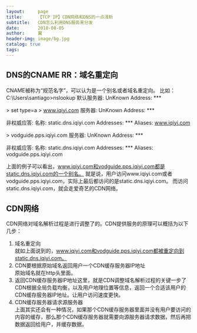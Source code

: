 ```yaml
---
layout:     page
title:      【TCP IP】CDN网络和DNS的一点浅析
subtitle:   CDN怎么利用DNS服务来分发
date:       2018-08-05
author:     翼
header-img: image/bg.jpg
catalog: true
tags:
---
```


## DNS的CNAME RR：域名重定向
CNAME被称为“规范名字”，可以认为是一个别名或者域名重定向。
比如：
C:\Users\santiago>nslookup
默认服务器:  UnKnown
Address:  ***

\> set type=a
\> www.iqiyi.com
服务器:  UnKnown
Address:  ***

非权威应答:
名称:    static.dns.iqiyi.com
Addresses:  ***
Aliases:  www.iqiyi.com

\> vodguide.pps.iqiyi.com
服务器:  UnKnown
Address:  ***

非权威应答:
名称:    static.dns.iqiyi.com
Addresses:  ***
Aliases:  vodguide.pps.iqiyi.com

上面的例子可以看出，www.iqiyi.com和vodguide.pps.iqiyi.com都是static.dns.iqiyi.com的一个别名。
就是说，用户访问www.iqiyi.com或者vodguide.pps.iqiyi.com，实际上最后都访问的是static.dns.iqiyi.com。
而访问static.dns.iqiyi.com，就会走爱奇艺的CDN网络。

## CDN网络
CDN网络对域名解析过程是进行调整了的。CDN提供服务的原理可以概括为以下几步：  
1. 域名重定向  
就如上面说到的，www.iqiyi.com和vodguide.pps.iqiyi.com都被重定向到static.dns.iqiyi.com。  
2. CDN要根据原始域名返回用户一个CDN缓存服务器IP地址  
原始域名就在http头里面。  
3. 返回CDN缓存服务器IP地址这里，就是CDN调整域名解析过程的关键一步了  
CDN根据全局负载均衡，以及用户地理位置等信息，返回一个合适该用户的CDN缓存服务器IP地址。让用户访问速度更快。  
4. CDN缓存服务器请求源服务器  
上面其实还会有一种情况，如果那个CDN缓存服务器里面并没有用户要访问的内容的缓存，那么那个CDN缓存服务器就需要向源服务器请求数据，然后再把数据返回给用户，并缓存数据。
